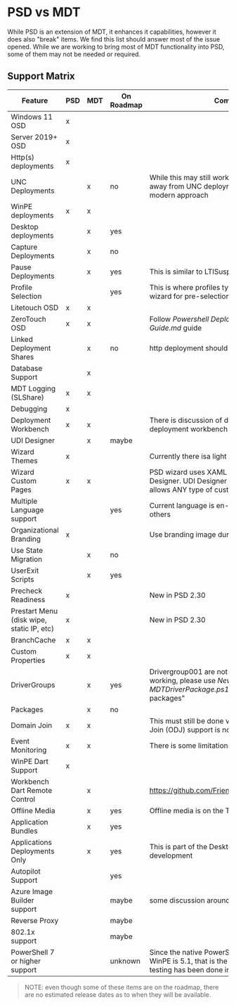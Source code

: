 # PSD vs MDT

While PSD is an extension of MDT, it enhances it capabilities, however it does also "break" items. We find this list should answer most of the issue opened. While we are working to bring most of MDT functionality into PSD, some of them may not be needed or required. 


## Support Matrix

Feature | PSD | MDT | On Roadmap |Comment
--|--|--|--|--
Windows 11 OSD | x | | |
Server 2019+ OSD | x | | |
Http(s) deployments | x | | |
UNC Deployments | | x | no | While this may still work, the goal of PSD is move away from UNC deployments and go to more modern approach
WinPE deployments | x | x | |
Desktop deployments |  | x | yes |
Capture Deployments | | x | no |
Pause Deployments | | x | yes | This is similar to LTISuspend
Profile Selection |  | | yes | This is where profiles types can be used during wizard for pre-selection
Litetouch OSD | x | x | |
ZeroTouch OSD | x | x | |Follow _Powershell Deployment - ZeroTouch Guide.md_ guide
Linked Deployment Shares | | x | no | http deployment should help reduces this need
Database Support | | x | |
MDT Logging (SLShare) | x | x 
Debugging |x| | |
Deployment Workbench | x |x| | There is discussion of developing a new deployment workbench
UDI Designer | | x | maybe |
Wizard Themes | x | || Currently there isa light and dark theme. 
Wizard Custom Pages | x | x || PSD wizard uses XAML while MDT uses UDI Designer. UDI Designer is limited while XAML allows ANY type of customizations
Multiple Language support | | | yes | Current language is en-US; working to get others
Organizational Branding | x | | | Use branding image during PSDWizard
Use State Migration | | x |no |
UserExit Scripts | | x | yes|
Precheck Readiness | x | | | New in PSD 2.30
Prestart Menu (disk wipe, static IP, etc) | x | | | New in PSD 2.30
BranchCache | x | x | |
Custom Properties | x | x | 
DriverGroups | |x | yes | Drivergroup001 are not being developed on or working, please use _New-MDTDriverPackage.ps1_ to create "driver packages"
Packages | | x | no |
Domain Join | x | x| | This must still be done via LAN; Offline Domain Join (ODJ) support is not there yet
Event Monitoring | x | x| | There is some limitations with this
WinPE Dart Support | x | | | 
Workbench Dart Remote Control |  | x | | https://github.com/FriendsOfMDT/PSD/issues/83
Offline Media | | x | yes | Offline media is on the TODO list
Application Bundles | | x | yes | 
Applications Deployments Only  | | x | yes | This is part of the Desktop deployments development
Autopilot Support | | | yes |
Azure Image Builder support | | | maybe | some discussion around this.
Reverse Proxy | | | maybe | 
802.1x support | | | maybe |
PowerShell 7 or higher support | | | unknown | Since the native PowerShell in Windows and WinPE is 5.1, that is the one being used. Some testing has been done in PowerShell 7. 


> NOTE: even though some of these items are on the roadmap, there are no estimated release dates as to when they will be available. 
